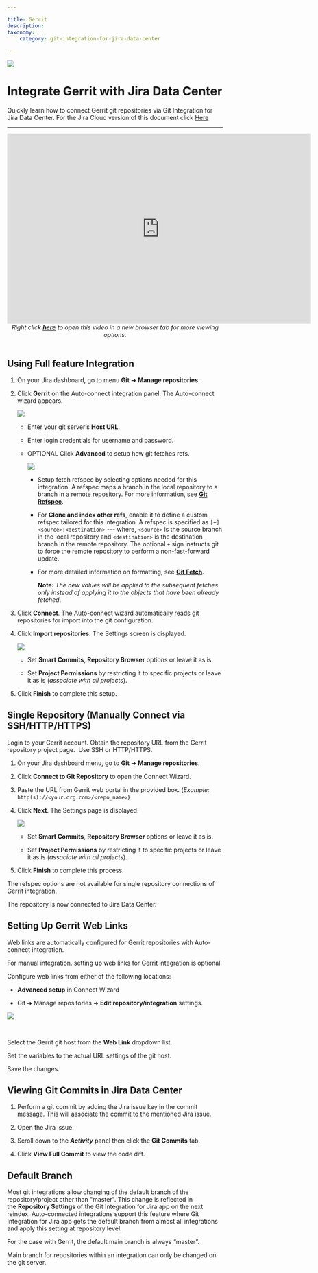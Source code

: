 ```yaml
---

title: Gerrit
description:
taxonomy:
    category: git-integration-for-jira-data-center

---
```

![](https://bigbrassband.atlassian.net/wiki/download/thumbnails/91979855/gerrit-banner-logo.png?version=1&modificationDate=1591009190980&cacheVersion=1&api=v2&width=272&height=112)

# Integrate Gerrit with Jira Data Center

Quickly learn how to connect Gerrit git repositories via Git Integration for Jira Data Center.
For the Jira Cloud version of this document click [Here](/git-integration-for-jira-cloud/gerrit-gij-self-managed/)

* * *

<div class='embed-container embed-container--16-10'>
    <iframe width='709' height='443' src='https://fast.wistia.com/embed/iframe/rknbc3ty4e?videoFoam=true' frameborder='0' allowfullscreen ></iframe>
</div>

<div align='center'>
    <i>Right click <a href='https://bigbrassband.wistia.com/medias/rknbc3ty4e'><b>here</b></a> to open this video in a new browser tab for more viewing options.</i>
</div>
<br>

## Using Full feature Integration

1.  On your Jira dashboard, go to menu **Git** ➜ **Manage repositories**.

2.  Click **Gerrit** on the Auto-connect integration panel. The Auto-connect wizard appears.

    ![](https://bigbrassband.atlassian.net/wiki/download/thumbnails/91979855/jira-server-gerrit-auto-connect-wiz-login(c).png?version=1&modificationDate=1591009191460&cacheVersion=1&api=v2&width=646&height=449)

    *   Enter your git server’s **Host URL**.

    *   Enter login credentials for username and password.

    *   OPTIONAL Click **Advanced** to setup how git fetches refs.

        ![](https://bigbrassband.atlassian.net/wiki/download/thumbnails/91979855/jira-server-gerrit-auto-connect-advanced(c).png?version=1&modificationDate=1591009191907&cacheVersion=1&api=v2&width=510&height=225)

        *   Setup fetch refspec by selecting options needed for this integration. A refspec maps a branch in the local repository to a branch in a remote repository. For more information, see [**Git Refspec**](https://git-scm.com/book/en/v2/Git-Internals-The-Refspec).

        *   For **Clone and index other refs**, enable it to define a custom refspec tailored for this integration. A refspec is specified as `[+]<source>:<destination>` --- where, `<source>` is the source branch in the local repository and `<destination>` is the destination branch in the remote repository. The optional `+` sign instructs git to force the remote repository to perform a non-fast-forward update.

        *   For more detailed information on formatting, see [**Git Fetch**](https://git-scm.com/docs/git-fetch).

            **Note:** _The new values will be applied to the subsequent fetches only instead of applying it to the objects that have been already fetched_.

3.  Click **Connect**. The Auto-connect wizard automatically reads git repositories for import into the git configuration.

4.  Click **Import repositories**. The Settings screen is displayed.

    ![](https://bigbrassband.atlassian.net/wiki/download/attachments/91979855/gerrit-git-server-autoconnect-settings-dlg(c).png?version=2&modificationDate=1591009193074&cacheVersion=1&api=v2)

    *   Set **Smart Commits**, **Repository Browser** options or leave it as is.

    *   Set **Project Permissions** by restricting it to specific projects or leave it as is (_associate with all projects_).

5.  Click **Finish** to complete this setup.


## Single Repository (Manually Connect via SSH/HTTP/HTTPS)

Login to your Gerrit account. Obtain the repository URL from the Gerrit repository project page.  Use SSH or HTTP/HTTPS.

1.  On your Jira dashboard menu, go to **Git** ➜ **Manage repositories**.

2.  Click **Connect to Git Repository** to open the Connect Wizard.

3.  Paste the URL from Gerrit web portal in the provided box. (_Example:_ `http(s)://<your.org.com>/<repo_name>`)

4.  Click **Next**. The Settings page is displayed.

    ![](https://bigbrassband.atlassian.net/wiki/download/attachments/91979855/gerrit-git-server-autoconnect-settings-dlg(c).png?version=2&modificationDate=1591009193074&cacheVersion=1&api=v2)

    *   Set **Smart Commits**, **Repository Browser** options or leave it as is.

    *   Set **Project Permissions** by restricting it to specific projects or leave it as is (_associate with all projects_).

5.  Click **Finish** to complete this process.


The refspec options are not available for single repository connections of Gerrit integration.

The repository is now connected to Jira Data Center.

## Setting Up Gerrit Web Links

Web links are automatically configured for Gerrit repositories with Auto-connect integration.

For manual integration. setting up web links for Gerrit integration is optional.

Configure web links from either of the following locations:

*   **Advanced setup** in Connect Wizard

*   Git ➜ Manage repositories ➜ **Edit repository/integration** settings.

![](https://bigbrassband.atlassian.net/wiki/download/thumbnails/91979855/gerrit-web-linking-sample.png?version=1&modificationDate=1591009193560&cacheVersion=1&api=v2&width=680&height=356)

<br>

Select the Gerrit git host from the **Web Link** dropdown list.

Set the variables to the actual URL settings of the git host.

Save the changes.

## Viewing Git Commits in Jira Data Center

1.  Perform a git commit by adding the Jira issue key in the commit message. This will associate the commit to the mentioned Jira issue.

2.  Open the Jira issue.

3.  Scroll down to the _**Activity**_ panel then click the **Git Commits** tab.

4.  Click **View Full Commit** to view the code diff.


## Default Branch

Most git integrations allow changing of the default branch of the repository/project other than "master". This change is reflected in the **Repository Settings** of the Git Integration for Jira app on the next reindex. Auto-connected integrations support this feature where Git Integration for Jira app gets the default branch from almost all integrations and apply this setting at repository level.

For the case with Gerrit, the default main branch is always “master”.

Main branch for repositories within an integration can only be changed on the git server.

